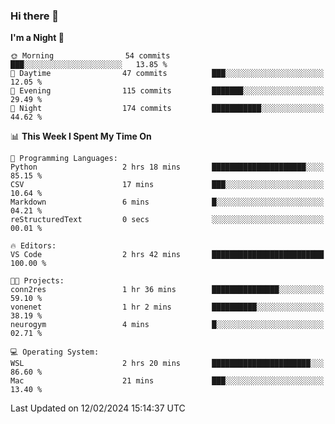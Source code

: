 ### Hi there 👋

<!--
**ALiersEL/ALiersEL** is a ✨ _special_ ✨ repository because its `README.md` (this file) appears on your GitHub profile.

Here are some ideas to get you started:

- 🔭 I’m currently working on ...
- 🌱 I’m currently learning ...
- 👯 I’m looking to collaborate on ...
- 🤔 I’m looking for help with ...
- 💬 Ask me about ...
- 📫 How to reach me: ...
- 😄 Pronouns: ...
- ⚡ Fun fact: ...
-->

<!--START_SECTION:waka-->
**I'm a Night 🦉** 

```text
🌞 Morning                54 commits          ███░░░░░░░░░░░░░░░░░░░░░░   13.85 % 
🌆 Daytime                47 commits          ███░░░░░░░░░░░░░░░░░░░░░░   12.05 % 
🌃 Evening                115 commits         ███████░░░░░░░░░░░░░░░░░░   29.49 % 
🌙 Night                  174 commits         ███████████░░░░░░░░░░░░░░   44.62 % 
```


📊 **This Week I Spent My Time On** 

```text
💬 Programming Languages: 
Python                   2 hrs 18 mins       █████████████████████░░░░   85.15 % 
CSV                      17 mins             ███░░░░░░░░░░░░░░░░░░░░░░   10.64 % 
Markdown                 6 mins              █░░░░░░░░░░░░░░░░░░░░░░░░   04.21 % 
reStructuredText         0 secs              ░░░░░░░░░░░░░░░░░░░░░░░░░   00.01 % 

🔥 Editors: 
VS Code                  2 hrs 42 mins       █████████████████████████   100.00 % 

🐱‍💻 Projects: 
conn2res                 1 hr 36 mins        ███████████████░░░░░░░░░░   59.10 % 
vonenet                  1 hr 2 mins         ██████████░░░░░░░░░░░░░░░   38.19 % 
neurogym                 4 mins              █░░░░░░░░░░░░░░░░░░░░░░░░   02.71 % 

💻 Operating System: 
WSL                      2 hrs 20 mins       ██████████████████████░░░   86.60 % 
Mac                      21 mins             ███░░░░░░░░░░░░░░░░░░░░░░   13.40 % 
```


 Last Updated on 12/02/2024 15:14:37 UTC
<!--END_SECTION:waka-->
